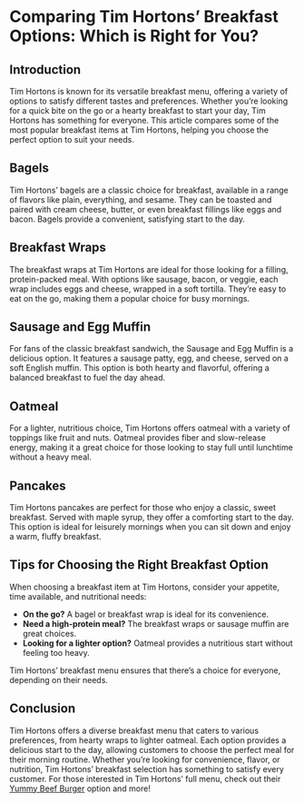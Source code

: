 # Comparing Tim Hortons’ Breakfast Options: Which is Right for You?

## Introduction
Tim Hortons is known for its versatile breakfast menu, offering a variety of options to satisfy different tastes and preferences. Whether you’re looking for a quick bite on the go or a hearty breakfast to start your day, Tim Hortons has something for everyone. This article compares some of the most popular breakfast items at Tim Hortons, helping you choose the perfect option to suit your needs.

## Bagels
Tim Hortons’ bagels are a classic choice for breakfast, available in a range of flavors like plain, everything, and sesame. They can be toasted and paired with cream cheese, butter, or even breakfast fillings like eggs and bacon. Bagels provide a convenient, satisfying start to the day.

## Breakfast Wraps
The breakfast wraps at Tim Hortons are ideal for those looking for a filling, protein-packed meal. With options like sausage, bacon, or veggie, each wrap includes eggs and cheese, wrapped in a soft tortilla. They’re easy to eat on the go, making them a popular choice for busy mornings.

## Sausage and Egg Muffin
For fans of the classic breakfast sandwich, the Sausage and Egg Muffin is a delicious option. It features a sausage patty, egg, and cheese, served on a soft English muffin. This option is both hearty and flavorful, offering a balanced breakfast to fuel the day ahead.

## Oatmeal
For a lighter, nutritious choice, Tim Hortons offers oatmeal with a variety of toppings like fruit and nuts. Oatmeal provides fiber and slow-release energy, making it a great choice for those looking to stay full until lunchtime without a heavy meal.

## Pancakes
Tim Hortons pancakes are perfect for those who enjoy a classic, sweet breakfast. Served with maple syrup, they offer a comforting start to the day. This option is ideal for leisurely mornings when you can sit down and enjoy a warm, fluffy breakfast.

## Tips for Choosing the Right Breakfast Option
When choosing a breakfast item at Tim Hortons, consider your appetite, time available, and nutritional needs:
- **On the go?** A bagel or breakfast wrap is ideal for its convenience.
- **Need a high-protein meal?** The breakfast wraps or sausage muffin are great choices.
- **Looking for a lighter option?** Oatmeal provides a nutritious start without feeling too heavy.

Tim Hortons’ breakfast menu ensures that there’s a choice for everyone, depending on their needs.

## Conclusion
Tim Hortons offers a diverse breakfast menu that caters to various preferences, from hearty wraps to lighter oatmeal. Each option provides a delicious start to the day, allowing customers to choose the perfect meal for their morning routine. Whether you’re looking for convenience, flavor, or nutrition, Tim Hortons’ breakfast selection has something to satisfy every customer. For those interested in Tim Hortons’ full menu, check out their [Yummy Beef Burger](https://timhortonsmenuprices.co.uk/) option and more!
